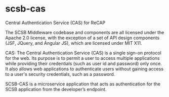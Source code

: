 # scsb-cas
Central Authentication Service (CAS) for ReCAP

The SCSB Middleware codebase and components are all licensed under the Apache 2.0 license, with the exception of a set of API design components (JSF, JQuery, and Angular JS), which are licensed under MIT X11.

CAS: The Central Authentication Service (CAS) is a single sign-on protocol for the web. Its purpose is to permit a user to access multiple applications while providing their credentials (such as user id and password) only once. It also allows web applications to authenticate users without gaining access to a user's security credentials, such as a password. 

SCSB-CAS is a microservice application that acts as authentication for the SCSB application from the developer’s endpoint.

